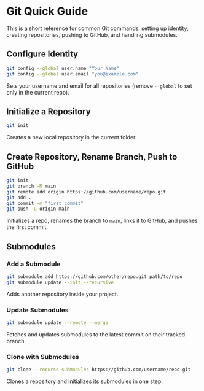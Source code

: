 # Git Quick Guide
This is a short reference for common Git commands: setting up identity, creating repositories, pushing to GitHub, and handling submodules.

## Configure Identity
```bash
git config --global user.name "Your Name"
git config --global user.email "you@example.com"
```
Sets your username and email for all repositories (remove `--global` to set only in the current repo).

## Initialize a Repository
```bash
git init
```
Creates a new local repository in the current folder.

## Create Repository, Rename Branch, Push to GitHub
```bash
git init
git branch -M main
git remote add origin https://github.com/username/repo.git
git add .
git commit -m "first commit"
git push -u origin main
```
Initializes a repo, renames the branch to `main`, links it to GitHub, and pushes the first commit.

## Submodules

### Add a Submodule
```bash
git submodule add https://github.com/other/repo.git path/to/repo
git submodule update --init --recursive
```
Adds another repository inside your project.

### Update Submodules
```bash
git submodule update --remote --merge
```
Fetches and updates submodules to the latest commit on their tracked branch.

### Clone with Submodules
```bash
git clone --recurse-submodules https://github.com/username/repo.git
```
Clones a repository and initializes its submodules in one step.
